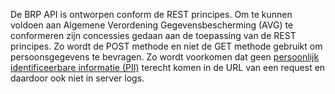 De BRP API is ontworpen conform de REST principes. Om te kunnen voldoen aan Algemene Verordening Gegevensbescherming (AVG) te conformeren zijn concessies gedaan aan de toepassing van de REST principes. Zo wordt de POST methode en niet de GET methode gebruikt om persoonsgegevens te bevragen. Zo wordt voorkomen dat geen [persoonlijk identificeerbare informatie (PII)](https://piwikpro.nl/blog/pii-niet-pii-en-persoonsgegevens/) terecht komen in de URL van een request en daardoor ook niet in server logs.

